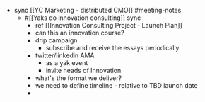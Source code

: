 - sync [[YC Marketing - distributed CMO]] #meeting-notes
    - #[[Yaks do innovation consulting]] sync
        - ref [[Innovation Consulting Project - Launch Plan]]
        - can this an innovation course?
        - drip campaign
            - subscribe and receive the essays periodically
        - twitter/linkedin AMA 
            - as a yak event
            - invite heads of Innovation 
        - what's the format we deliver?
        - we need to define timeline - relative to TBD launch date 
        - 
